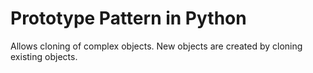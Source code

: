 # Prototype Pattern in Python

Allows cloning of complex objects. New objects are created by cloning existing objects.